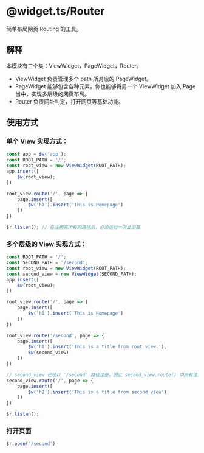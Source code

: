 # @widget.ts/Router
简单布局网页 Routing 的工具。

## 解释
本模块有三个类：ViewWidget，PageWidget，Router。

- ViewWidget 负责管理多个 path 所对应的 PageWidget。
- PageWidget 能够包含各种元素，你也能够将另一个 ViewWidget 加入 Page 当中，实现多层级的网页布局。
- Router 负责网址判定，打开网页等基础功能。 

## 使用方式
### 单个 View 实现方式：
```js
const app = $w('app');
const ROOT_PATH = '/';
const root_view = new ViewWidget(ROOT_PATH);
app.insert([
    $w(root_view);
])

root_view.route('/', page => {
    page.insert([
        $w('h1').insert('This is Homepage')
    ])
})

$r.listen(); // 在注册完所有的路径后，必须运行一次此函数
```

### 多个层级的 View 实现方式：
```js
const ROOT_PATH = '/';
const SECOND_PATH = '/second';
const root_view = new ViewWidget(ROOT_PATH);
const second_view = new ViewWidget(SECOND_PATH);
app.insert([
    $w(root_view);
])

root_view.route('/', page => {
    page.insert([
        $w('h1').insert('This is Homepage')
    ])
})

root_view.route('/second', page => {
    page.insert([
        $w('h1').insert('This is a title from root view.'),
        $w(second_view)
    ])
})

// second_view 已经以 '/second' 路径注册，因此 second_view.route() 中所有注册的路径都是以 '/second/...' 作为开端
second_view.route('/', page => {
    page.insert([
        $w('h2').insert('This is a title from second view')
    ])
})

$r.listen();
```

### 打开页面
```js
$r.open('/second')
```